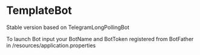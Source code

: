 # TemplateBot
Stable version based on TelegramLongPollingBot

To launch Bot input your BotName and BotToken registered from BotFather in /resources/application.properties

